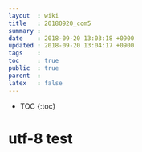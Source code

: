 ```yaml
---
layout  : wiki
title   : 20180920_com5
summary : 
date    : 2018-09-20 13:03:18 +0900
updated : 2018-09-20 13:04:17 +0900
tags    : 
toc     : true
public  : true
parent  : 
latex   : false
---
```

* TOC
{:toc}

# utf-8 test 
